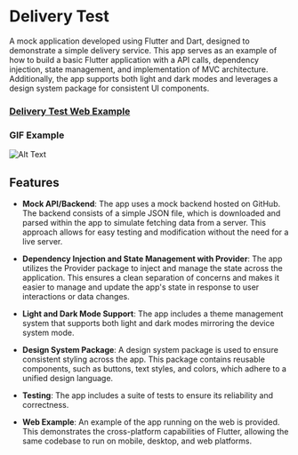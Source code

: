 # Delivery Test

A mock application developed using Flutter and Dart, designed to demonstrate a simple delivery service. This app serves as an example of how to build a basic Flutter application with a API calls, dependency injection, state management, and implementation of MVC architecture. Additionally, the app supports both light and dark modes and leverages a design system package for consistent UI components.

### [Delivery Test Web Example](https://wellingtonbipo.github.io/delivery_test/)

### GIF Example

![Alt Text](https://github.com/WellingtonBipo/delivery_test/blob/master/example_gif.gif?raw=true)

## Features

- **Mock API/Backend**: The app uses a mock backend hosted on GitHub. The backend consists of a simple JSON file, which is downloaded and parsed within the app to simulate fetching data from a server. This approach allows for easy testing and modification without the need for a live server.

- **Dependency Injection and State Management with Provider**: The app utilizes the Provider package to inject and manage the state across the application. This ensures a clean separation of concerns and makes it easier to manage and update the app's state in response to user interactions or data changes.

- **Light and Dark Mode Support**: The app includes a theme management system that supports both light and dark modes mirroring the device system mode.

- **Design System Package**: A design system package is used to ensure consistent styling across the app. This package contains reusable components, such as buttons, text styles, and colors, which adhere to a unified design language.

- **Testing**: The app includes a suite of tests to ensure its reliability and correctness.

- **Web Example**: An example of the app running on the web is provided. This demonstrates the cross-platform capabilities of Flutter, allowing the same codebase to run on mobile, desktop, and web platforms.